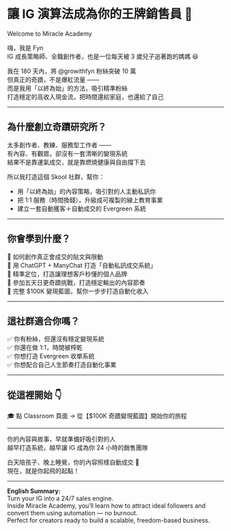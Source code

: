 # 讓 IG 演算法成為你的王牌銷售員 🚀  
Welcome to Miracle Academy

嗨，我是 Fyn  
IG 成長策略師、全職創作者，也是一位每天被 3 歲兒子追著跑的媽媽 😆

我在 180 天內，將 @growithfyn 粉絲突破 10 萬  
但真正的奇蹟，不是爆紅流量 ——  
而是我用「以終為始」的方法，吸引精準粉絲  
打造穩定的高收入現金流，把時間還給家庭，也還給了自己

---

## 為什麼創立奇蹟研究所？

太多創作者、教練、服務型工作者 ——  
有內容、有觀眾，卻沒有一套清晰的變現系統  
結果不是靠運氣成交，就是靠燃燒健康與自由撐下去

所以我打造這個 Skool 社群，幫你：

- 用「以終為始」的內容策略，吸引對的人主動私訊你
- 把 1:1 服務（時間換錢），升級成可複製的線上教育事業
- 建立一套自動獲客＋自動成交的 Evergreen 系統

---

## 你會學到什麼？

📌 如何創作真正會成交的貼文與限動  
📌 用 ChatGPT + ManyChat 打造「自動私訊成交系統」  
📌 精準定位，打造讓理想客戶秒懂的個人品牌  
📌 參加五天日更奇蹟挑戰，打造穩定輸出的內容節奏  
📌 完整 $100K 變現藍圖，幫你一步步打造自動化收入

---

## 這社群適合你嗎？

✅ 你有粉絲，但還沒有穩定變現系統  
✅ 你還在做 1:1，時間被榨乾  
✅ 你想打造 Evergreen 收單系統  
✅ 你想配合自己人生節奏打造自動化事業  

---

## 從這裡開始 👇

🎓 點 Classroom 頁面 → 從【$100K 奇蹟變現藍圖】開始你的旅程  

---

你的內容與故事，早就準備好吸引對的人  
越早打造系統，越早讓 IG 成為你 24 小時的銷售團隊

白天陪孩子、晚上睡覺，你的內容照樣自動成交 🫶  
現在，就是你起飛的起點！

---

**English Summary:**  
Turn your IG into a 24/7 sales engine.  
Inside Miracle Academy, you’ll learn how to attract ideal followers and convert them using automation — no burnout.  
Perfect for creators ready to build a scalable, freedom-based business.
